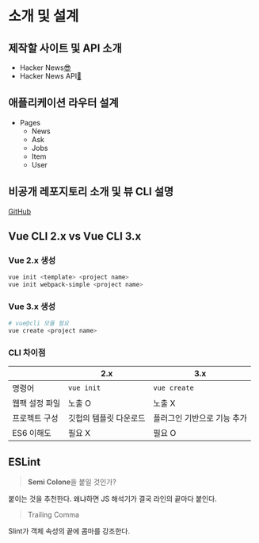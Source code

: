 # 소개 및 설계

## 제작할 사이트 및 API 소개

-   Hacker News[😎](https://news.ycombinator.com)
-   Hacker News API[🤘](https://github.com/tastejs/hacker-news-pwas/blob/master/docs/api.md)

## 애플리케이션 라우터 설계

-   Pages
    -   News
    -   Ask
    -   Jobs
    -   Item
    -   User

## 비공개 레포지토리 소개 및 뷰 CLI 설명

[GitHub](https://github.com/joshua1988/vue-advanced/tree/master)

## Vue CLI 2.x vs Vue CLI 3.x

### Vue 2.x 생성

```bash
vue init <template> <project name>
vue init webpack-simple <project name>
```

### Vue 3.x 생성

```bash
# vue@cli 모듈 필요
vue create <project name>
```

###  CLI 차이점

|                | 2.x                    | 3.x                         |
| -------------- | ---------------------- | --------------------------- |
| 명령어         | `vue init`             | `vue create`                |
| 웹팩 설정 파일 | 노출 O                 | 노출 X                      |
| 프로젝트 구성  | 깃헙의 템플릿 다운로드 | 플러그인 기반으로 기능 추가 |
| ES6 이해도     | 필요 X                 | 필요 O                      |=

## ESLint

>   **Semi Colone**을 붙일 것인가?

붙이는 것을 추천한다.
왜냐하면 JS 해석기가 결국 라인의 끝마다 붙인다.

>   Trailing Comma

Slint가 객체 속성의 끝에 콤마를 강조한다.